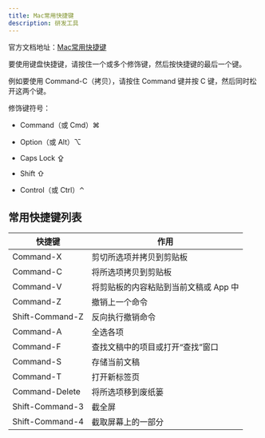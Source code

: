 ```yaml
---
title: Mac常用快捷键
description: 研发工具
---
```


官方文档地址：[Mac常用快捷键](https://support.apple.com/zh-cn/HT201236)

要使用键盘快捷键，请按住一个或多个修饰键，然后按快捷键的最后一个键。

例如要使用 Command-C（拷贝），请按住 Command 键并按 C 键，然后同时松开这两个键。

修饰键符号：

* Command（或 Cmd）⌘

* Option（或 Alt）⌥

* Caps Lock ⇪

* Shift ⇧

* Control（或 Ctrl）⌃

## 常用快捷键列表

| 快捷键          | 作用                                  |
|-----------------|-------------------------------------|
| Command-X       | 剪切所选项并拷贝到剪贴板              |
| Command-C       | 将所选项拷贝到剪贴板                  |
| Command-V       | 将剪贴板的内容粘贴到当前文稿或 App 中 |
| Command-Z       | 撤销上一个命令                        |
| Shift-Command-Z | 反向执行撤销命令                      |
| Command-A       | 全选各项                              |
| Command-F       | 查找文稿中的项目或打开“查找”窗口      |
| Command-S       | 存储当前文稿                          |
| Command-T       | 打开新标签页                          |
| Command-Delete  | 将所选项移到废纸篓                    |
| Shift-Command-3 | 截全屏                                |
| Shift-Command-4 | 截取屏幕上的一部分                    |
